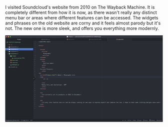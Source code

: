 
I visited Soundcloud's website from 2010 on The Wayback Machine. It is completely different from how it is now, as there wasn't really any distinct menu bar or areas where different features can be accessed. The widgets and phrases on the old website are corny and it feels almost parody but it's not. The new one is more sleek, and offers you everything more modernly.

![My screenshot](./images/assignment5_screenshot.png)
